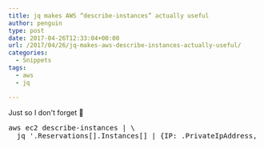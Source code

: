 ```yaml
---
title: jq makes AWS “describe-instances” actually useful
author: penguin
type: post
date: 2017-04-26T12:33:04+00:00
url: /2017/04/26/jq-makes-aws-describe-instances-actually-useful/
categories:
  - Snippets
tags:
  - aws
  - jq

---
```

Just so I don't forget 🙂

<pre class="lang:default decode:true " title="jq with aws ec2 describe-instances">aws ec2 describe-instances | \
  jq '.Reservations[].Instances[] | {IP: .PrivateIpAddress, ID: .InstanceId, Name: .Tags[] | select(.Key=="Name").Value}'</pre>

&nbsp;